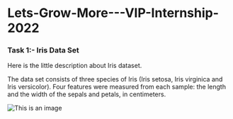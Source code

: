 # Lets-Grow-More---VIP-Internship-2022

### Task 1:- Iris Data Set
Here is the little description about Iris dataset.

The data set consists of three species of Iris (Iris setosa, Iris virginica and Iris versicolor). Four features were measured from each sample: the length and the width of the sepals and petals, in centimeters.

![This is an image](https://s3.amazonaws.com/assets.datacamp.com/blog_assets/Machine+Learning+R/iris-machinelearning.png)

